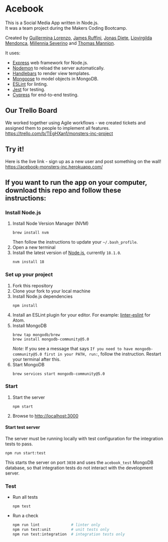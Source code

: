 # Acebook

This is a Social Media App written in Node.js.  
It was a team project during the Makers Coding Bootcamp.   

Created by [Guillermina Lorenzo](https://github.com/GuillerminaLorenzo), [James Ruffini](https://github.com/iniffur), [Jonas Diete](https://github.com/jonas-diete), [Liovirgilda Mendonca](https://github.com/liovirgildam), [Millennia Severino](https://github.com/MillieKS) and [Thomas Mannion](https://github.com/TomMannion).

It uses:

- [Express](https://expressjs.com/) web framework for Node.js.
- [Nodemon](https://nodemon.io/) to reload the server automatically.
- [Handlebars](https://handlebarsjs.com/) to render view templates.
- [Mongoose](https://mongoosejs.com) to model objects in MongoDB.
- [ESLint](https://eslint.org) for linting.
- [Jest](https://jestjs.io/) for testing.
- [Cypress](https://www.cypress.io/) for end-to-end testing.

## Our Trello Board

We worked together using Agile workflows - we created tickets and assigned them to people to implement all features.  
https://trello.com/b/TEgHXan1/monsters-inc-project

## Try it!
Here is the live link - sign up as a new user and post something on the wall!
https://acebook-monsters-inc.herokuapp.com/

## If you want to run the app on your computer, download this repo and follow these instructions:

### Install Node.js

1. Install Node Version Manager (NVM)
   ```
   brew install nvm
   ```
   Then follow the instructions to update your `~/.bash_profile`.
2. Open a new terminal
3. Install the latest version of [Node.js](https://nodejs.org/en/), currently `18.1.0`.
   ```
   nvm install 18
   ```

### Set up your project

1. Fork this repository
2. Clone your fork to your local machine
3. Install Node.js dependencies
   ```
   npm install
   ```
4. Install an ESLint plugin for your editor. For example: [linter-eslint](https://github.com/AtomLinter/linter-eslint) for Atom.
5. Install MongoDB
   ```
   brew tap mongodb/brew
   brew install mongodb-community@5.0
   ```
   *Note:* If you see a message that says `If you need to have mongodb-community@5.0 first in your PATH, run:`, follow the instruction. Restart your terminal after this.
6. Start MongoDB
   ```
   brew services start mongodb-community@5.0
   ```

### Start

1. Start the server
   ```
   npm start
   ```
2. Browse to [http://localhost:3000](http://localhost:3000)

#### Start test server

The server must be running locally with test configuration for the
integration tests to pass.

```
npm run start:test
```

This starts the server on port `3030` and uses the `acebook_test` MongoDB database,
so that integration tests do not interact with the development server.

### Test

- Run all tests
  ```
  npm test
  ```
- Run a check
  ```bash
  npm run lint              # linter only
  npm run test:unit         # unit tests only
  npm run test:integration  # integration tests only
  ```
